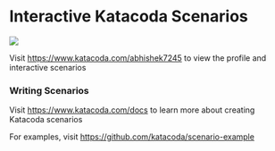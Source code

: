 # Interactive Katacoda Scenarios

[![](http://shields.katacoda.com/katacoda/abhishek7245/count.svg)](https://www.katacoda.com/abhishek7245 "Get your profile on Katacoda.com")

Visit https://www.katacoda.com/abhishek7245 to view the profile and interactive scenarios

### Writing Scenarios
Visit https://www.katacoda.com/docs to learn more about creating Katacoda scenarios

For examples, visit https://github.com/katacoda/scenario-example
